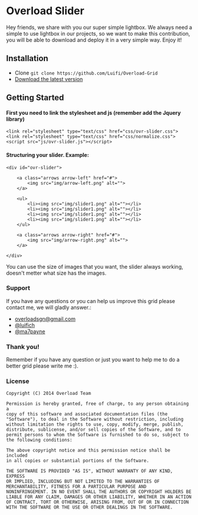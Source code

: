 # Overload Slider

Hey friends, we share with you our super simple lightbox. We always need a simple to use lightbox in our projects, so we want to make this contribution, you will be able to download and deploy it in a very simple way. Enjoy it!


## Installation

-   Clone `git clone https://github.com/Luifi/Overload-Grid`
-   [Download the latest version](master/Overload-Simple-Lightbox.zip)



## Getting Started

#### First you need to link the stylesheet and js (remember add the Jquery library)
```
<link rel="stylesheet" type="text/css" href="css/ovr-slider.css">
<link rel="stylesheet" type="text/css" href="css/normalize.css">
<script src="js/ovr-slider.js"></script>
```

#### Structuring your slider. Example:
```
<div id="ovr-slider">
                    
    <a class="arrows arrow-left" href="#">
        <img src="img/arrow-left.png" alt="">
    </a>

    <ul>
        <li><img src="img/slider1.png" alt=""></li>
        <li><img src="img/slider1.png" alt=""></li>
        <li><img src="img/slider1.png" alt=""></li>
        <li><img src="img/slider1.png" alt=""></li>
    </ul>

    <a class="arrows arrow-right" href="#">
        <img src="img/arrow-right.png" alt="">
    </a>

</div>

```
You can use the size of images that you want, the slider always working, doesn't metter what size has the images. 

### Support
If you have any questions or you can help us improve this grid please contact me, we will gladly answer.:

-   [overloadsgn@gmail.com](mailto:overloadsgn@gmail.com)
-   [@luifich](http://twitter.com/luifich)
-   [@ma7payne](http://twitter.com/ma7payne)

### Thank you!
Remember if you have any question or just you want to help me to do a better grid please write me :).

### License
```
Copyright (C) 2014 Overload Team

Permission is hereby granted, free of charge, to any person obtaining a
copy of this software and associated documentation files (the
"Software"), to deal in the Software without restriction, including
without limitation the rights to use, copy, modify, merge, publish,
distribute, sublicense, and/or sell copies of the Software, and to
permit persons to whom the Software is furnished to do so, subject to
the following conditions:

The above copyright notice and this permission notice shall be included
in all copies or substantial portions of the Software.

THE SOFTWARE IS PROVIDED "AS IS", WITHOUT WARRANTY OF ANY KIND, EXPRESS
OR IMPLIED, INCLUDING BUT NOT LIMITED TO THE WARRANTIES OF
MERCHANTABILITY, FITNESS FOR A PARTICULAR PURPOSE AND
NONINFRINGEMENT. IN NO EVENT SHALL THE AUTHORS OR COPYRIGHT HOLDERS BE
LIABLE FOR ANY CLAIM, DAMAGES OR OTHER LIABILITY, WHETHER IN AN ACTION
OF CONTRACT, TORT OR OTHERWISE, ARISING FROM, OUT OF OR IN CONNECTION
WITH THE SOFTWARE OR THE USE OR OTHER DEALINGS IN THE SOFTWARE.
```
